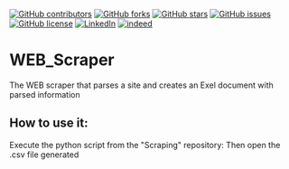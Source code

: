 [linkedin-shield]: https://img.shields.io/badge/-LinkedIn-black.svg?style=for-the-badge&logo=linkedin&colorB=555
[indeed-shield]: https://img.shields.io/badge/indeed-black.svg?style=for-the-badge&logo=indeed&colorB=555
[linkedin-url]: https://www.linkedin.com/in/ilia-s-a43b3b203/
[indeed-url]: https://my.indeed.com/p/u4iewhw/profile
[![GitHub contributors](https://img.shields.io/github/contributors/kajtteepitech/AI-for-Self-Driving-Car?style=for-the-badge)](https://github.com/kajtteepitech/AI-for-Self-Driving-Car/graphs/contributors)
[![GitHub forks](https://img.shields.io/github/forks/kajtteepitech/AI-for-Self-Driving-Car?style=for-the-badge)](https://github.com/kajtteepitech/AI-for-Self-Driving-Car/network)
[![GitHub stars](https://img.shields.io/github/stars/kajtteepitech/AI-for-Self-Driving-Car?style=for-the-badge)](https://github.com/kajtteepitech/AI-for-Self-Driving-Car/stargazers)
[![GitHub issues](https://img.shields.io/github/issues/kajtteepitech/AI-for-Self-Driving-Car?style=for-the-badge)](https://github.com/kajtteepitech/AI-for-Self-Driving-Car/issues)
[![GitHub license](https://img.shields.io/github/license/kajtteepitech/AI-for-Self-Driving-Car?style=for-the-badge)](https://github.com/kajtteepitech/AI-for-Self-Driving-Car)
[![LinkedIn][linkedin-shield]][linkedin-url]
[![indeed][indeed-shield]][indeed-url]
# WEB_Scraper
The WEB scraper that parses a site and creates an Exel document with parsed information

## How to use it:

Execute the python script from the "Scraping" repository:
Then open the .csv file generated

